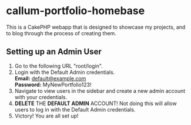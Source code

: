 # callum-portfolio-homebase
This is a CakePHP webapp that is designed to showcase my projects, and to blog through the process of creating them.

## Setting up an Admin User
1. Go to the following URL "root/login".
2. Login with the Default Admin credentials.
   <br>**Email:** default@example.com
   <br>**Password:** MyNewPortfolio123!
3. Navigate to view users in the sidebar and create a new admin account with your credentials.
4. **DELETE** THE **DEFAULT ADMIN** ACCOUNT! Not doing this will allow users to log in with the Default Admin credentials.
5. Victory! You are all set up!

